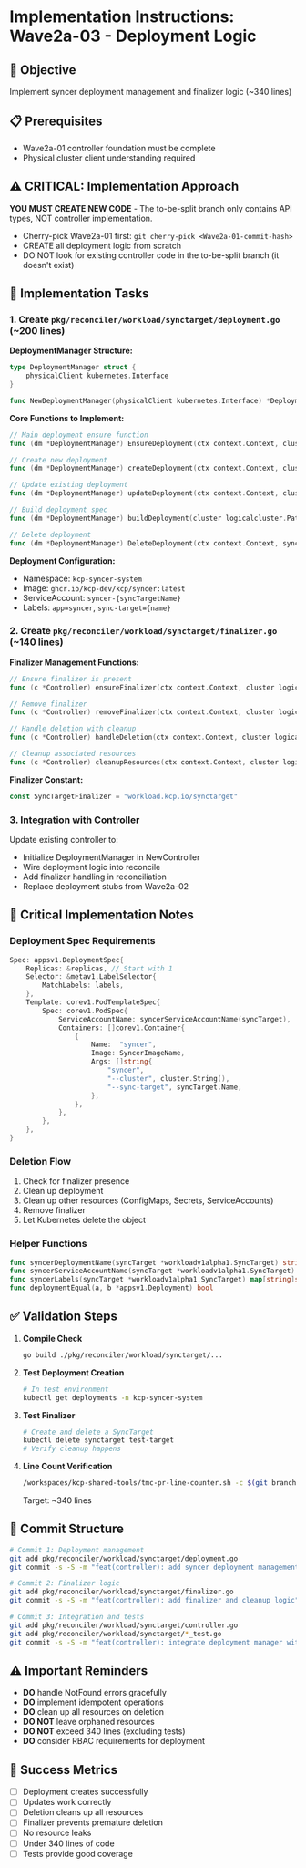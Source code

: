 # Implementation Instructions: Wave2a-03 - Deployment Logic

## 🎯 Objective
Implement syncer deployment management and finalizer logic (~340 lines)

## 📋 Prerequisites
- Wave2a-01 controller foundation must be complete
- Physical cluster client understanding required

## ⚠️ CRITICAL: Implementation Approach
**YOU MUST CREATE NEW CODE** - The to-be-split branch only contains API types, NOT controller implementation.
- Cherry-pick Wave2a-01 first: `git cherry-pick <Wave2a-01-commit-hash>`
- CREATE all deployment logic from scratch
- DO NOT look for existing controller code in the to-be-split branch (it doesn't exist)

## 🔨 Implementation Tasks

### 1. Create `pkg/reconciler/workload/synctarget/deployment.go` (~200 lines)

**DeploymentManager Structure:**
```go
type DeploymentManager struct {
    physicalClient kubernetes.Interface
}

func NewDeploymentManager(physicalClient kubernetes.Interface) *DeploymentManager
```

**Core Functions to Implement:**
```go
// Main deployment ensure function
func (dm *DeploymentManager) EnsureDeployment(ctx context.Context, cluster logicalcluster.Path, syncTarget *workloadv1alpha1.SyncTarget) error

// Create new deployment
func (dm *DeploymentManager) createDeployment(ctx context.Context, cluster logicalcluster.Path, syncTarget *workloadv1alpha1.SyncTarget) error

// Update existing deployment
func (dm *DeploymentManager) updateDeployment(ctx context.Context, cluster logicalcluster.Path, syncTarget *workloadv1alpha1.SyncTarget, existing *appsv1.Deployment) error

// Build deployment spec
func (dm *DeploymentManager) buildDeployment(cluster logicalcluster.Path, syncTarget *workloadv1alpha1.SyncTarget) *appsv1.Deployment

// Delete deployment
func (dm *DeploymentManager) DeleteDeployment(ctx context.Context, syncTarget *workloadv1alpha1.SyncTarget) error
```

**Deployment Configuration:**
- Namespace: `kcp-syncer-system`
- Image: `ghcr.io/kcp-dev/kcp/syncer:latest`
- ServiceAccount: `syncer-{syncTargetName}`
- Labels: `app=syncer`, `sync-target={name}`

### 2. Create `pkg/reconciler/workload/synctarget/finalizer.go` (~140 lines)

**Finalizer Management Functions:**
```go
// Ensure finalizer is present
func (c *Controller) ensureFinalizer(ctx context.Context, cluster logicalcluster.Path, syncTarget *workloadv1alpha1.SyncTarget) error

// Remove finalizer
func (c *Controller) removeFinalizer(ctx context.Context, cluster logicalcluster.Path, syncTarget *workloadv1alpha1.SyncTarget) error

// Handle deletion with cleanup
func (c *Controller) handleDeletion(ctx context.Context, cluster logicalcluster.Path, syncTarget *workloadv1alpha1.SyncTarget) error

// Cleanup associated resources
func (c *Controller) cleanupResources(ctx context.Context, cluster logicalcluster.Path, syncTarget *workloadv1alpha1.SyncTarget) error
```

**Finalizer Constant:**
```go
const SyncTargetFinalizer = "workload.kcp.io/synctarget"
```

### 3. Integration with Controller

Update existing controller to:
- Initialize DeploymentManager in NewController
- Wire deployment logic into reconcile
- Add finalizer handling in reconciliation
- Replace deployment stubs from Wave2a-02

## 📝 Critical Implementation Notes

### Deployment Spec Requirements
```go
Spec: appsv1.DeploymentSpec{
    Replicas: &replicas, // Start with 1
    Selector: &metav1.LabelSelector{
        MatchLabels: labels,
    },
    Template: corev1.PodTemplateSpec{
        Spec: corev1.PodSpec{
            ServiceAccountName: syncerServiceAccountName(syncTarget),
            Containers: []corev1.Container{
                {
                    Name:  "syncer",
                    Image: SyncerImageName,
                    Args: []string{
                        "syncer",
                        "--cluster", cluster.String(),
                        "--sync-target", syncTarget.Name,
                    },
                },
            },
        },
    },
}
```

### Deletion Flow
1. Check for finalizer presence
2. Clean up deployment
3. Clean up other resources (ConfigMaps, Secrets, ServiceAccounts)
4. Remove finalizer
5. Let Kubernetes delete the object

### Helper Functions
```go
func syncerDeploymentName(syncTarget *workloadv1alpha1.SyncTarget) string
func syncerServiceAccountName(syncTarget *workloadv1alpha1.SyncTarget) string
func syncerLabels(syncTarget *workloadv1alpha1.SyncTarget) map[string]string
func deploymentEqual(a, b *appsv1.Deployment) bool
```

## ✅ Validation Steps

1. **Compile Check**
   ```bash
   go build ./pkg/reconciler/workload/synctarget/...
   ```

2. **Test Deployment Creation**
   ```bash
   # In test environment
   kubectl get deployments -n kcp-syncer-system
   ```

3. **Test Finalizer**
   ```bash
   # Create and delete a SyncTarget
   kubectl delete synctarget test-target
   # Verify cleanup happens
   ```

4. **Line Count Verification**
   ```bash
   /workspaces/kcp-shared-tools/tmc-pr-line-counter.sh -c $(git branch --show-current)
   ```
   Target: ~340 lines

## 🔄 Commit Structure

```bash
# Commit 1: Deployment management
git add pkg/reconciler/workload/synctarget/deployment.go
git commit -s -S -m "feat(controller): add syncer deployment management"

# Commit 2: Finalizer logic
git add pkg/reconciler/workload/synctarget/finalizer.go
git commit -s -S -m "feat(controller): add finalizer and cleanup logic"

# Commit 3: Integration and tests
git add pkg/reconciler/workload/synctarget/controller.go
git add pkg/reconciler/workload/synctarget/*_test.go
git commit -s -S -m "feat(controller): integrate deployment manager with controller"
```

## ⚠️ Important Reminders

- **DO** handle NotFound errors gracefully
- **DO** implement idempotent operations
- **DO** clean up all resources on deletion
- **DO NOT** leave orphaned resources
- **DO NOT** exceed 340 lines (excluding tests)
- **DO** consider RBAC requirements for deployment

## 🎯 Success Metrics

- [ ] Deployment creates successfully
- [ ] Updates work correctly
- [ ] Deletion cleans up all resources
- [ ] Finalizer prevents premature deletion
- [ ] No resource leaks
- [ ] Under 340 lines of code
- [ ] Tests provide good coverage